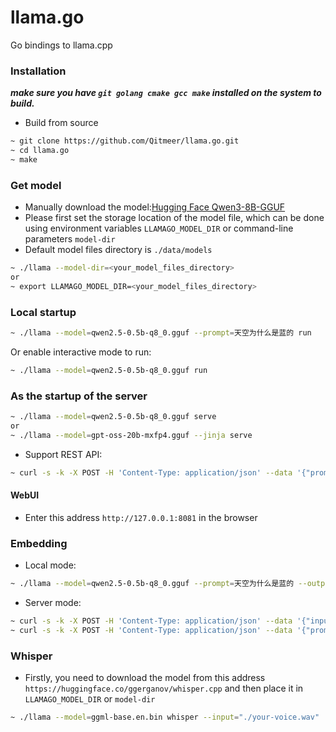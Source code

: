 # llama.go
Go bindings to llama.cpp

### Installation
***make sure you have `git golang cmake gcc make` installed on the system to build.***
* Build from source
```bash
~ git clone https://github.com/Qitmeer/llama.go.git
~ cd llama.go
~ make
```

### Get model
* Manually download the model:[Hugging Face Qwen3-8B-GGUF](https://huggingface.co/ggml-org/Qwen3-8B-GGUF/tree/main)
* Please first set the storage location of the model file, which can be done using environment variables `LLAMAGO_MODEL_DIR` or command-line parameters `model-dir`
* Default model files directory is `./data/models`

```bash
~ ./llama --model-dir=<your_model_files_directory>
or
~ export LLAMAGO_MODEL_DIR=<your_model_files_directory>
```

### Local startup

```bash
~ ./llama --model=qwen2.5-0.5b-q8_0.gguf --prompt=天空为什么是蓝的 run
```
Or enable interactive mode to run:
```bash
~ ./llama --model=qwen2.5-0.5b-q8_0.gguf run
```


### As the startup of the server

```bash
~ ./llama --model=qwen2.5-0.5b-q8_0.gguf serve
or
~ ./llama --model=gpt-oss-20b-mxfp4.gguf --jinja serve
```

* Support REST API:
```bash
~ curl -s -k -X POST -H 'Content-Type: application/json' --data '{"prompt":"天空为什么是蓝的"}' http://127.0.0.1:8081/api/generate
```

#### WebUI
* Enter this address `http://127.0.0.1:8081` in the browser

### Embedding

* Local mode:
```bash
~ ./llama --model=qwen2.5-0.5b-q8_0.gguf --prompt=天空为什么是蓝的 --output-file=./embs.json embedding
```

* Server mode:
```bash
~ curl -s -k -X POST -H 'Content-Type: application/json' --data '{"input":["天空","蓝色"]}' http://127.0.0.1:8081/api/embed
~ curl -s -k -X POST -H 'Content-Type: application/json' --data '{"prompt":"天空为什么是蓝的"}' http://127.0.0.1:8081/api/embeddings
```
### Whisper
* Firstly, you need to download the model from this address `https://huggingface.co/ggerganov/whisper.cpp` and then place it in `LLAMAGO_MODEL_DIR` or `model-dir`

```bash
~ ./llama --model=ggml-base.en.bin whisper --input="./your-voice.wav"
```



